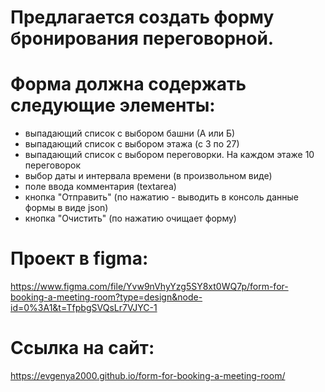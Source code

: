 # Предлагается создать форму бронирования переговорной.
# Форма должна содержать следующие элементы:
* выпадающий список с выбором башни (А или Б)
* выпадающий список с выбором этажа (с 3 по 27)
* выпадающий список с выбором переговорки. На каждом этаже 10 переговорок
* выбор даты и интервала времени (в произвольном виде)
* поле ввода комментария (textarea)
* кнопка "Отправить" (по нажатию - выводить в консоль данные формы в виде json)
* кнопка "Очистить" (по нажатию очищает форму)
# Проект в figma: 
https://www.figma.com/file/Yvw9nVhyYzg5SY8xt0WQ7p/form-for-booking-a-meeting-room?type=design&node-id=0%3A1&t=TfpbgSVQsLr7VJYC-1
# Ссылка на сайт:
https://evgenya2000.github.io/form-for-booking-a-meeting-room/
